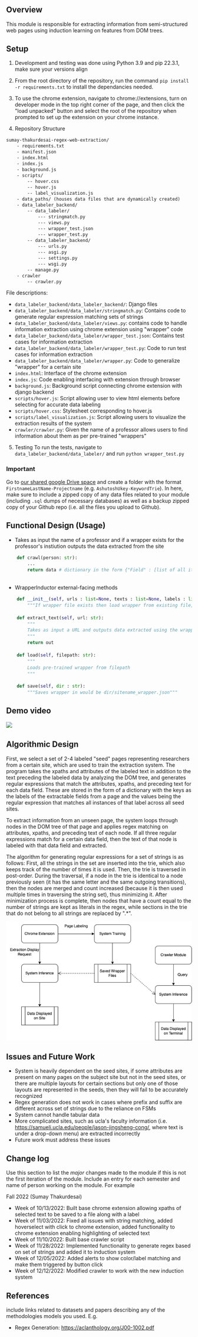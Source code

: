 # <Regex Web Extraction>

## Overview

This module is responsible for extracting information from semi-structured web pages using induction learning on features from DOM trees.
## Setup


1. Development and testing was done using Python 3.9 and pip 22.3.1, make sure your versions align

2. From the root directory of the repository, run the command ```pip install -r requirements.txt``` to install the dependancies needed.


3. To use the chrome extension, navigate to chrome://extensions, turn on developer mode in the top right corner of the page, and then click the "load unpacked" button and select the root of the repository when prompted to set up the extension on your chrome instance.

4. Repository Structure
```
sumay-thakurdesai-regex-web-extraction/
    - requirements.txt
    - manifest.json
    - index.html
    - index.js
    - background.js
    - scripts/ 
        -- hover.css
        -- hover.js
        -- label_visualization.js
    - data_paths/ (houses data files that are dynamically created)
    - data_labeler_backend/
        -- data_labeler/
            --- stringmatch.py 
            --- views.py
            --- wrapper_test.json
            --- wrapper_test.py
        -- data_labeler_backend/
            --- urls.py
            --- asgi.py
            --- settings.py
            --- wsgi.py
        -- manage.py
    - crawler
        -- crawler.py
```

File descriptions: 
* `data_labeler_backend/data_labeler_backend/`: Django files
* `data_labeler_backend/data_labeler/stringmatch.py`: Contains code to generate regular expression matching sets of strings
* `data_labeler_backend/data_labeler/views.py`: contains code to handle information extraction using chrome extension using "wrapper" code
* `data_labeler_backend/data_labeler/wrapper_test.json`: Contains test cases for information extraction
* `data_labeler_backend/data_labeler/wrapper_test.py`: Code to run test cases for information extraction
* `data_labeler_backend/data_labeler/wrapper.py`: Code to generalize "wrapper" for a certain site
* `index.html`: Interface of the chrome extension
* `index.js`: Code enabling interfacing with extension through browser
* `background.js`: Background script connecting chrome extension with django backend
* `scripts/hover.js`: Script allowing user to view html elements before selecting for accurate data labeling
* `scripts/hover.css`: Stylesheet corresponding to hover.js
* `scripts/label_visualization.js`: Script allowing users to visualize the extraction results of the system
* `crawler/crawler.py`: Given the name of a professor allows users to find information about them as per pre-trained "wrappers"

5. Testing
To run the tests, navigate to `data_labeler_backend/data_labeler/` and run `python wrapper_test.py`

### Important 
Go to [our shared google Drive space](https://drive.google.com/drive/folders/1rxPAdGTVcl-Xo6uuFovdKcCw5_FEaXIC?usp=sharing) and create a folder with the format `FirstnameLastName-Projectname` (e.g. `AshutoshUkey-KeywordTrie`). In here, make sure to include a zipped copy of any data files related to your module (including `.sql` dumps of necessary databases) as well as a backup zipped copy of your Github repo (i.e. all the files you upload to Github).



## Functional Design (Usage)
* Takes as input the name of a professor and if a wrapper exists for the professor's instiution outputs the data extracted from the site
```python
    def crawl(person: str):
        ... 
        return data # dictionary in the form {"Field" : [list of all items matching that field on the site]}
        
```

* WrapperInductor external-facing methods
```python
    def __init__(self, urls : list=None, texts : list=None, labels : list=None, wrapper_file: str=None):
        """If wrapper file exists then load wrapper from existing file, otherwise use url, texts, labels to train wrapper"""
    
    def extract_text(self, url: str):
        """ 
        Takes as input a URL and outputs data extracted using the wrapper
        """            
        return out
    
    def load(self, filepath: str):
        """
        Loads pre-trained wrapper from filepath
        """

    def save(self, dir : str):
        """Saves wrapper in would be dir/sitename_wrapper.json"""
```

## Demo video


[![](https://img.youtube.com/mQZqBdbyiJk/maxresdefault.jpg)](https://youtu.be/mQZqBdbyiJk)
## Algorithmic Design 

First, we select a set of 2-4 labeled "seed" pages representing researchers from a certain site, which are used to train the extraction system. The program takes the xpaths and attributes of the labeled text in addition to the text preceding the labeled data by analyzing the DOM tree, and generates regular expressions that match the attributes, xpaths, and preceding text for each data field. These are stored in the form of a dictionary with the keys as the labels of the extractable fields from a page and the values being the regular expression that matches all instances of that label across all seed sites.

To extract information from an unseen page, the system loops through nodes in the DOM tree of that page and applies regex matching on attributes, xpaths, and preceding text of each node. If all three regular expressions match for a certain data field, then the text of that node is labeled with that data field and extracted. 

The algorithm for generating regular expressions for a set of strings is as follows:
First, all the strings in the set are inserted into the trie, which also keeps track of the number of times it is used. Then, the trie is traversed in post-order. During the traversal, if a node in the trie is identical to a node previously seen (it has the same letter and the same outgoing transitions), then the nodes are merged and count increased (because it is then used multiple times in traversing the string set), thus minimizing it. After minimization process is complete, then nodes that have a count equal to the number of strings are kept as literals in the regex, while sections in the trie that do not belong to all strings are replaced by ".*".


![design architecture](https://github.com/SumayT9/data_labeler/blob/main/F2022%20System%20Architecture.drawio.png)



## Issues and Future Work

* System is heavily dependent on the seed sites, if some attributes are present on many pages on the subject site but not in the seed sites, or there are multiple layouts for certain sections but only one of those layouts are represented in the seeds, then they will fail to be accurately recognized
* Regex generation does not work in cases where prefix and suffix are different across set of strings due to the reliance on FSMs
* System cannot handle tabular data
* More complicated sites, such as ucla's faculty information (i.e. https://samueli.ucla.edu/people/jason-jingsheng-cong/, where text is under a drop-down menu) are extracted incorrectly
* Future work must address these issues


## Change log

Use this section to list the _major_ changes made to the module if this is not the first iteration of the module. Include an entry for each semester and name of person working on the module. For example 

Fall 2022 (Sumay Thakurdesai)
* Week of 10/13/2022: Built base chrome extension allowing xpaths of selected text to be saved to a file along with a label
* Week of 11/03/2022: Fixed all issues with string matching, added hoverselect with click to chrome extension, added functionality to chrome extension enabling highlighting of selected text
* Week of 11/10/2022: Built base crawler script
* Week of 11/28/2022: Implemented functionality to generate regex based on set of strings and added it to induction system
* Week of 12/05/2022: Added alerts to show color/label matching and make them triggered by button click
* Week of 12/12/2022: Modified crawler to work with the new induction system



## References 
include links related to datasets and papers describing any of the methodologies models you used. E.g. 

* Regex Generation: https://aclanthology.org/J00-1002.pdf
